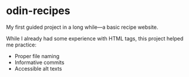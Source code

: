 # odin-recipes
My first guided project in a long while—a basic recipe website.

While I already had some experience with HTML tags, this project helped me practice:
* Proper file naming
* Informative commits
* Accessible alt texts